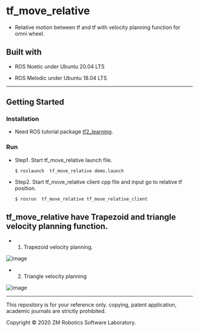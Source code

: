 # tf_move_relative
- Relative motion between tf and tf with velocity planning function for omni wheel.

## Built with

- ROS Noetic under Ubuntu 20.04 LTS

- ROS Melodic under Ubuntu 18.04 LTS

------

## Getting Started

### Installation

- Need ROS tutorial package [tf2_learning](http://wiki.ros.org/tf2/Tutorials).

### Run

- Step1. Start tf_move_relative launch file.

  ``` $ roslaunch  tf_move_relative demo.launch ```

- Step2. Start tf_move_relative client cpp file and input go to relative tf position.

  ``` $ rosrun  tf_move_relative tf_move_relative_client ```

## tf_move_relative have Trapezoid and triangle velocity planning function.

- 1. Trapezoid velocity planning.

![image](https://github.com/qaz9517532846/tf_move_relative/blob/main/image/Trapezoid_vel_planning.png)

- 2. Triangle velocity planning

![image](https://github.com/qaz9517532846/tf_move_relative/blob/main/image/triangle_vel_planning.png)

------

This repository is for your reference only. copying, patent application, academic journals are strictly prohibited.

Copyright © 2020 ZM Robotics Software Laboratory.
